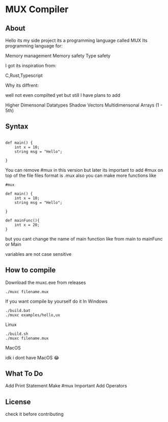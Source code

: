 # MUX Compiler

## About 
Hello its my side project its a programming language called MUX
Its programming language for:

Memory management 
Memory safety
Type safety

I got its inspiration from:

C,Rust,Typescript

Why its diffrent:

well not even compilted yet but still 
I have plans to add 

Higher Dimensonal Datatypes
Shadow Vectors
Multidimensonal Arrays (1 - 5th)

## Syntax

```#mux

def main() {
    int x = 10;
    string msg = "Hello";
    
}
```

You can remove #mux in this version but later its important to add #mux on top of the file
files format is .mux
also you can make more functions like 

```
#mux

def main() {
    int x = 10;
    string msg = "Hello";
    
}

def mainFunc(){
    int x = 20;
}
```

but you cant change the name of main function like from 
main to mainFunc or Main 

variables are not case sensitive 

## How to compile

Download the muxc.exe from releases

```
./muxc filename.mux

```

If you want compile by yourself do it
In Windows

```
./build.bat
./muxc examples/hello,ux

```

Linux

```
./build.sh
./muxc filename.mux
```

MacOS

idk i dont have MacOS 😂

## What To Do
Add Print Statement
Make #mux Important
Add Operators

## License

check it before contributing 
